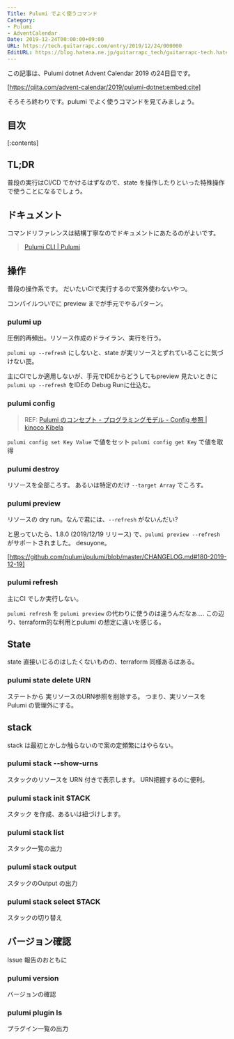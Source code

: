 ```yaml
---
Title: Pulumi でよく使うコマンド
Category:
- Pulumi
- AdventCalendar
Date: 2019-12-24T00:00:00+09:00
URL: https://tech.guitarrapc.com/entry/2019/12/24/000000
EditURL: https://blog.hatena.ne.jp/guitarrapc_tech/guitarrapc-tech.hatenablog.com/atom/entry/26006613485938964
---
```


この記事は、Pulumi dotnet Advent Calendar 2019 の24日目です。

[https://qiita.com/advent-calendar/2019/pulumi-dotnet:embed:cite]

そろそろ終わりです。pulumi でよく使うコマンドを見てみましょう。

## 目次

[:contents]

## TL;DR

普段の実行はCI/CD でかけるはずなので、state を操作したりといった特殊操作で使うことになるでしょう。

## ドキュメント

コマンドリファレンスは結構丁寧なのでドキュメントにあたるのがよいです。

> [Pulumi CLI \| Pulumi](https://www.pulumi.com/docs/reference/cli/)

## 操作

普段の操作系です。
だいたいCIで実行するので案外使わないやつ。

コンパイルついでに preview までが手元でやるパターン。

### pulumi up

圧倒的再頻出。リソース作成のドライラン、実行を行う。

`pulumi up --refresh` にしないと、state が実リソースとずれていることに気づけない罠。

主にCIでしか適用しないが、手元でIDEからどうしてもpreview 見たいときに `pulumi up --refresh` をIDEの Debug Runに仕込む。

### pulumi config

> REF: [Pulumi のコンセプト \- プログラミングモデル \- Config 参照 \| kinoco Kibela](https://kinoco.kibe.la/notes/917#config-%E5%8F%82%E7%85%A7)

`pulumi config set Key Value` で値をセット
`pulumi config get Key` で値を取得

### pulumi destroy

リソースを全部ころす。
あるいは特定のだけ `--target Array` でころす。

### pulumi preview

リソースの dry run。なんで君には、`--refresh` がないんだい?

と思っていたら、1.8.0 (2019/12/19 リリース) で、`pulumi preview --refresh` がサポートされました。
desuyone。

> 
[https://github.com/pulumi/pulumi/blob/master/CHANGELOG.md#180-2019-12-19]


### pulumi refresh

主にCI でしか実行しない。

`pulumi refresh` を `pulumi preview` の代わりに使うのは違うんだなぁ.... この辺り、terraform的な利用とpulumi の想定に違いを感じる。

## State

state 直接いじるのはしたくないものの、terraform 同様あるはある。

### pulumi state delete URN

ステートから 実リソースのURN参照を削除する。
つまり、実リソースを Pulumi の管理外にする。

## stack

stack は最初とかしか触らないので案の定頻繁にはやらない。

### pulumi stack --show-urns

スタックのリソースを URN 付きで表示します。
URN把握するのに便利。

### pulumi stack init STACK

スタック を作成、あるいは紐づけします。

### pulumi stack list

スタック一覧の出力

### pulumi stack output

スタックのOutput の出力

### pulumi stack select STACK

スタックの切り替え

## バージョン確認

Issue 報告のおともに

### pulumi version

バージョンの確認

### pulumi plugin ls

プラグイン一覧の出力
